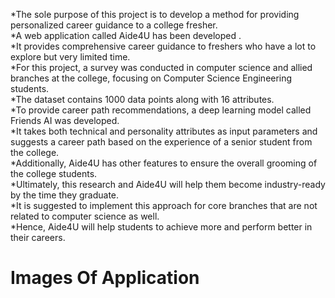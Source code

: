 *The sole purpose of this project is to develop a method for providing personalized career guidance to a college fresher.<br />
*A web application called Aide4U has been developed . <br />
*It provides comprehensive career guidance to freshers who have a lot to explore but very limited time.<br />
*For this project, a survey was conducted in computer science and allied branches at the college, focusing on Computer Science Engineering students. <br />
*The dataset contains 1000 data points along with 16 attributes.<br />
*To provide career path recommendations, a deep learning model called Friends AI was developed. <br />
*It takes both technical and personality attributes as input parameters and suggests a career path based on the experience of a senior student from the college. <br />
*Additionally, Aide4U has other features to ensure the overall grooming of the college students. <br />
*Ultimately, this research and Aide4U will help them become industry-ready by the time they graduate. <br />
*It is suggested to implement this approach for core branches that are not related to computer science as well. <br />
*Hence, Aide4U will help students to achieve more and perform better in their careers.


# Images Of Application
